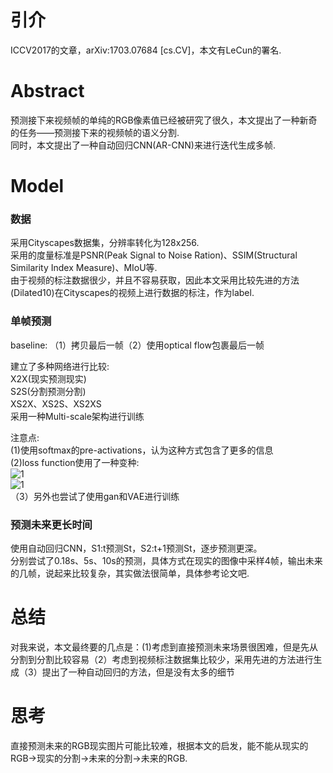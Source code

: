 # 引介
ICCV2017的文章，arXiv:1703.07684 [cs.CV]，本文有LeCun的署名.

# Abstract
预测接下来视频帧的单纯的RGB像素值已经被研究了很久，本文提出了一种新奇的任务——预测接下来的视频帧的语义分割.  
同时，本文提出了一种自动回归CNN(AR-CNN)来进行迭代生成多帧.

# Model
### 数据  
采用Cityscapes数据集，分辨率转化为128x256.  
采用的度量标准是PSNR(Peak Signal to Noise Ration)、SSIM(Structural Similarity Index Measure)、MIoU等.  
由于视频的标注数据很少，并且不容易获取，因此本文采用比较先进的方法(Dilated10)在Cityscapes的视频上进行数据的标注，作为label.
### 单帧预测  
baseline: 
（1）拷贝最后一帧（2）使用optical flow包裹最后一帧  

建立了多种网络进行比较:  
X2X(现实预测现实)  
S2S(分割预测分割)  
XS2X、XS2S、XS2XS  
采用一种Multi-scale架构进行训练  

注意点:  
(1)使用softmax的pre-activations，认为这种方式包含了更多的信息  
(2)loss function使用了一种变种:  
![1](https://user-images.githubusercontent.com/16068384/32087982-732dd5e6-bb12-11e7-9a0e-f75a5a3b8aff.png)  
![1](http://img.blog.csdn.net/20171027125250580?watermark/2/text/aHR0cDovL2Jsb2cuY3Nkbi5uZXQvdTAxNDQ1MTA3Ng==/font/5a6L5L2T/fontsize/400/fill/I0JBQkFCMA==/dissolve/70/gravity/SouthEast)  
（3）另外也尝试了使用gan和VAE进行训练  
### 预测未来更长时间  
使用自动回归CNN，S1:t预测St，S2:t+1预测St，逐步预测更深。  
分别尝试了0.18s、5s、10s的预测，具体方式在现实的图像中采样4帧，输出未来的几帧，说起来比较复杂，其实做法很简单，具体参考论文吧.

# 总结
对我来说，本文最终要的几点是：(1)考虑到直接预测未来场景很困难，但是先从分割到分割比较容易（2）考虑到视频标注数据集比较少，采用先进的方法进行生成（3）提出了一种自动回归的方法，但是没有太多的细节

# 思考
直接预测未来的RGB现实图片可能比较难，根据本文的启发，能不能从现实的RGB->现实的分割->未来的分割->未来的RGB.
